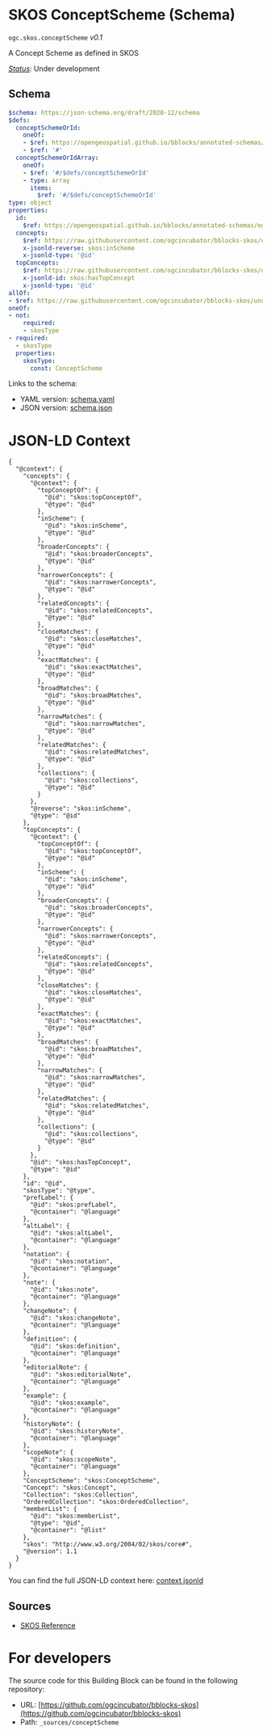 
# SKOS ConceptScheme (Schema)

`ogc.skos.conceptScheme` *v0.1*

A Concept Scheme as defined in SKOS

[*Status*](http://www.opengis.net/def/status): Under development

## Schema

```yaml
$schema: https://json-schema.org/draft/2020-12/schema
$defs:
  conceptSchemeOrId:
    oneOf:
    - $ref: https://opengeospatial.github.io/bblocks/annotated-schemas/ogc-utils/iri-or-curie/schema.yaml
    - $ref: '#'
  conceptSchemeOrIdArray:
    oneOf:
    - $ref: '#/$defs/conceptSchemeOrId'
    - type: array
      items:
        $ref: '#/$defs/conceptSchemeOrId'
type: object
properties:
  id:
    $ref: https://opengeospatial.github.io/bblocks/annotated-schemas/ogc-utils/iri-or-curie/schema.yaml
  concepts:
    $ref: https://raw.githubusercontent.com/ogcincubator/bblocks-skos/undefined/build/annotated/skos/concept/schema.yaml#/$defs/conceptOrIdArray
    x-jsonld-reverse: skos:inScheme
    x-jsonld-type: '@id'
  topConcepts:
    $ref: https://raw.githubusercontent.com/ogcincubator/bblocks-skos/undefined/build/annotated/skos/concept/schema.yaml#/$defs/conceptOrIdArray
    x-jsonld-id: skos:hasTopConcept
    x-jsonld-type: '@id'
allOf:
- $ref: https://raw.githubusercontent.com/ogcincubator/bblocks-skos/undefined/build/annotated/skos/common/schema.yaml
oneOf:
- not:
    required:
    - skosType
- required:
  - skosType
  properties:
    skosType:
      const: ConceptScheme

```

Links to the schema:

* YAML version: [schema.yaml](https://raw.githubusercontent.com/ogcincubator/bblocks-skos/undefined/build/annotated/skos/conceptScheme/schema.json)
* JSON version: [schema.json](https://raw.githubusercontent.com/ogcincubator/bblocks-skos/undefined/build/annotated/skos/conceptScheme/schema.yaml)


# JSON-LD Context

```jsonld
{
  "@context": {
    "concepts": {
      "@context": {
        "topConceptOf": {
          "@id": "skos:topConceptOf",
          "@type": "@id"
        },
        "inScheme": {
          "@id": "skos:inScheme",
          "@type": "@id"
        },
        "broaderConcepts": {
          "@id": "skos:broaderConcepts",
          "@type": "@id"
        },
        "narrowerConcepts": {
          "@id": "skos:narrowerConcepts",
          "@type": "@id"
        },
        "relatedConcepts": {
          "@id": "skos:relatedConcepts",
          "@type": "@id"
        },
        "closeMatches": {
          "@id": "skos:closeMatches",
          "@type": "@id"
        },
        "exactMatches": {
          "@id": "skos:exactMatches",
          "@type": "@id"
        },
        "broadMatches": {
          "@id": "skos:broadMatches",
          "@type": "@id"
        },
        "narrowMatches": {
          "@id": "skos:narrowMatches",
          "@type": "@id"
        },
        "relatedMatches": {
          "@id": "skos:relatedMatches",
          "@type": "@id"
        },
        "collections": {
          "@id": "skos:collections",
          "@type": "@id"
        }
      },
      "@reverse": "skos:inScheme",
      "@type": "@id"
    },
    "topConcepts": {
      "@context": {
        "topConceptOf": {
          "@id": "skos:topConceptOf",
          "@type": "@id"
        },
        "inScheme": {
          "@id": "skos:inScheme",
          "@type": "@id"
        },
        "broaderConcepts": {
          "@id": "skos:broaderConcepts",
          "@type": "@id"
        },
        "narrowerConcepts": {
          "@id": "skos:narrowerConcepts",
          "@type": "@id"
        },
        "relatedConcepts": {
          "@id": "skos:relatedConcepts",
          "@type": "@id"
        },
        "closeMatches": {
          "@id": "skos:closeMatches",
          "@type": "@id"
        },
        "exactMatches": {
          "@id": "skos:exactMatches",
          "@type": "@id"
        },
        "broadMatches": {
          "@id": "skos:broadMatches",
          "@type": "@id"
        },
        "narrowMatches": {
          "@id": "skos:narrowMatches",
          "@type": "@id"
        },
        "relatedMatches": {
          "@id": "skos:relatedMatches",
          "@type": "@id"
        },
        "collections": {
          "@id": "skos:collections",
          "@type": "@id"
        }
      },
      "@id": "skos:hasTopConcept",
      "@type": "@id"
    },
    "id": "@id",
    "skosType": "@type",
    "prefLabel": {
      "@id": "skos:prefLabel",
      "@container": "@language"
    },
    "altLabel": {
      "@id": "skos:altLabel",
      "@container": "@language"
    },
    "notation": {
      "@id": "skos:notation",
      "@container": "@language"
    },
    "note": {
      "@id": "skos:note",
      "@container": "@language"
    },
    "changeNote": {
      "@id": "skos:changeNote",
      "@container": "@language"
    },
    "definition": {
      "@id": "skos:definition",
      "@container": "@language"
    },
    "editorialNote": {
      "@id": "skos:editorialNote",
      "@container": "@language"
    },
    "example": {
      "@id": "skos:example",
      "@container": "@language"
    },
    "historyNote": {
      "@id": "skos:historyNote",
      "@container": "@language"
    },
    "scopeNote": {
      "@id": "skos:scopeNote",
      "@container": "@language"
    },
    "ConceptScheme": "skos:ConceptScheme",
    "Concept": "skos:Concept",
    "Collection": "skos:Collection",
    "OrderedCollection": "skos:OrderedCollection",
    "memberList": {
      "@id": "skos:memberList",
      "@type": "@id",
      "@container": "@list"
    },
    "skos": "http://www.w3.org/2004/02/skos/core#",
    "@version": 1.1
  }
}
```

You can find the full JSON-LD context here:
[context.jsonld](https://raw.githubusercontent.com/ogcincubator/bblocks-skos/undefined/build/annotated/skos/conceptScheme/context.jsonld)

## Sources

* [SKOS Reference](https://www.w3.org/TR/skos-reference/)

# For developers

The source code for this Building Block can be found in the following repository:

* URL: [https://github.com/ogcincubator/bblocks-skos](https://github.com/ogcincubator/bblocks-skos)
* Path: `_sources/conceptScheme`

